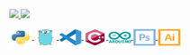  <div>
  <a href="https://github.com/leandrolls">
  <img height="150em" src="https://github-readme-stats.vercel.app/api?username=leandrolls&show_icons=true&theme=graywhite&include_all_commits=true&count_private=true"/>
  <img height="150em" src="https://github-readme-stats.vercel.app/api/top-langs/?username=leandrolls&layout=compact&langs_count=7&theme=graywhite"/>
</div>
<div style="display: inline_block"><br>
  <img align="center" alt="Leo-Python" height="30" width="40" src="https://github.com/devicons/devicon/blob/master/icons/python/python-original.svg">
  <img align="center" alt="Leo-Go" height="30" width="40" src="https://github.com/devicons/devicon/blob/master/icons/go/go-original.svg">
  <img align="center" alt="Leo-VSCode" height="30" width="40" src="https://github.com/devicons/devicon/blob/master/icons/vscode/vscode-original.svg">
  <img align="center" alt="Leo-C++" height="30" width="40" src="https://github.com/devicons/devicon/blob/master/icons/cplusplus/cplusplus-original.svg">
  <img align="center" alt="Leo-Arduino" height="30" width="40" src="https://github.com/devicons/devicon/blob/master/icons/arduino/arduino-original-wordmark.svg">
  <img align="center" alt="Leo-PS" height="30" width="40" src="https://github.com/devicons/devicon/blob/master/icons/photoshop/photoshop-line.svg">
  <img align="center" alt="Leo-Ai" height="30" width="40" src="https://github.com/devicons/devicon/blob/master/icons/illustrator/illustrator-line.svg">
</div>
